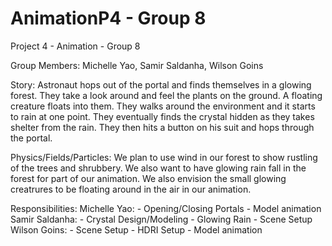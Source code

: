 # AnimationP4 - Group 8
Project 4 - Animation - Group 8

Group Members: Michelle Yao, Samir Saldanha, Wilson Goins

Story: Astronaut hops out of the portal and finds themselves in a glowing forest. They take a look around and feel the plants on the ground. A floating creature floats into them. They walks around the environment and it starts to rain at one point. They eventually finds the crystal hidden as they takes shelter from the rain. They then hits a button on his suit and hops through the portal.

Physics/Fields/Particles: We plan to use wind in our forest to show rustling of the trees and shrubbery. We also want to have glowing rain fall in the forest for part of our animation. We also envision the small glowing creatrures to be floating around in the air in our animation.

Responsibilities:
  Michelle Yao:
    - Opening/Closing Portals
    - Model animation
  Samir Saldanha:
    - Crystal Design/Modeling
    - Glowing Rain
    - Scene Setup
  Wilson Goins:
    - Scene Setup
    - HDRI Setup
    - Model animation
